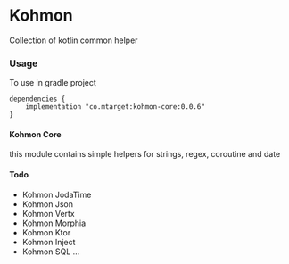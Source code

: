 # Kohmon

Collection of kotlin common helper


### Usage

To use in gradle project
    
    dependencies {
        implementation "co.mtarget:kohmon-core:0.0.6"
    }
    

#### Kohmon Core

this module contains simple helpers for strings, regex, coroutine and date

#### Todo

- Kohmon JodaTime
- Kohmon Json
- Kohmon Vertx
- Kohmon Morphia
- Kohmon Ktor
- Kohmon Inject
- Kohmon SQL
...
